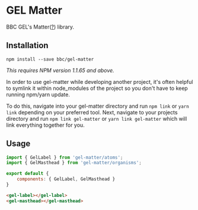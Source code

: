 # GEL Matter

BBC GEL's Matter([?](https://github.com/bbc/collider-core#whats-matter)) library.


## Installation

`npm install --save bbc/gel-matter`

*This requires NPM version 1.1.65 and above.*

In order to use gel-matter while developing another project, it's often helpful to symlink it within node_modules  of the project so you don't have to keep running npm/yarn update.

To do this, navigate into your gel-matter directory and run `npm link` or `yarn link` depending on your preferred tool. Next, navigate to your projects directory and run `npm link gel-matter` or `yarn link gel-matter` which will link everything together for you.


## Usage

```js
import { GelLabel } from 'gel-matter/atoms';
import { GelMasthead } from 'gel-matter/organisms';

export default {
	components: { GelLabel, GelMasthead }
}

```

```html
<gel-label></gel-label>
<gel-masthead></gel-masthead>

```
